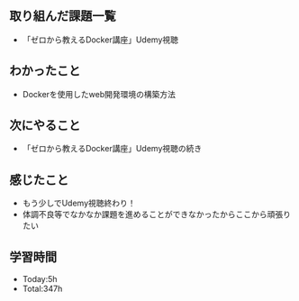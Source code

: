 ## 取り組んだ課題一覧
- 「ゼロから教えるDocker講座」Udemy視聴
  
## わかったこと
- Dockerを使用したweb開発環境の構築方法
  
## 次にやること
- 「ゼロから教えるDocker講座」Udemy視聴の続き
  
## 感じたこと
- もう少しでUdemy視聴終わり！　
- 体調不良等でなかなか課題を進めることができなかったからここから頑張りたい
  
## 学習時間
- Today:5h
- Total:347h
